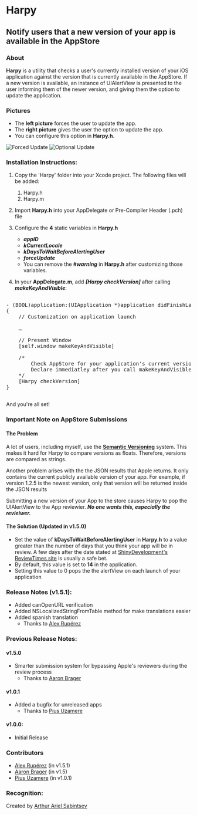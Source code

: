 # Harpy

## Notify users that a new version of your app is available in the AppStore

### About
**Harpy** is a utility that checks a user's currently installed version of your iOS application against the version that is currently available in the AppStore. If a new version is available, an instance of UIAlertView is presented to the user informing them of the newer version, and giving them the option to update the application.

### Pictures

- The **left picture** forces the user to update the app.
- The **right picture** gives the user the option to update the app.
- You can configure this option in **Harpy.h**.
 
![Forced Update](https://github.com/ArtSabintsev/Harpy/blob/master/picForcedUpdate.png?raw=true "Forced Update") 
![Optional Update](https://github.com/ArtSabintsev/Harpy/blob/master/picOptionalUpdate.png?raw=true "Optional Update")

### Installation Instructions:

1. Copy the 'Harpy' folder into your Xcode project. The following files will be added:
	1. Harpy.h
	1. Harpy.m

1. Import **Harpy.h** into your AppDelegate or Pre-Compiler Header (.pch) file
		
1. Configure the **4** static variables in **Harpy.h**
	- ***appID***
	- ***kCurrentLocale***
	- ***kDaysToWaitBeforeAlertingUser***
	- ***forceUpdate***
	- You can remove the ***#warning*** in **Harpy.h** after customizing those variables. 
1.  In your **AppDelegate.m**, add ***[Harpy checkVersion]*** after calling ***makeKeyAndVisible***:

<pre>

- (BOOL)application:(UIApplication *)application didFinishLaunchingWithOptions:(NSDictionary *)launchOptions
{
	// Customization on application launch
	
	…
	
	// Present Window
	[self.window makeKeyAndVisible]
	
	/*  
		Check AppStore for your application's current version. If newer version exists, prompt user.
		Declare immediatley after you call makeKeyAndVisible on your UIWindow iVar
	*/
	[Harpy checkVersion] 
}

</pre>

And you're all set!

### Important Note on AppStore Submissions
#### The Problem
A lot of users, including myself, use the **[Semantic Versioning](http://www.semver.org)** system. This makes it hard for Harpy to compare versions as floats. Therefore, versions are compared as strings. 

Another problem arises with the the JSON results that Apple returns. It only contains the current publicly available version of your app. For example, if version 1.2.5 is the newest version, only that version will be returned inside the JSON results 

Submitting a new version of your App to the store causes Harpy to pop the UIAlertView to the App reviewier. ***No one wants this, especially the revieiwer.***

#### The Solution (Updated in v1.5.0)

- Set the value of **kDaysToWaitBeforeAlertingUser** in **Harpy.h** to a value greater than the number of days that you think your app will be in review. A few days after the date stated at [ShinyDevelopment's ReviewTimes site](http://reviewtimes.shinydevelopment.com) is usually a safe bet. 
- By default, this value is set to **14** in the application.
- Setting this value to 0 pops the the alertView on each launch of your application

###  Release Notes (v1.5.1):
- Added canOpenURL verification 
- Added NSLocalizedStringFromTable method for make translations easier 
- Added spanish translation 
	- Thanks to [Alex Rupérez](https://github.com/alexruperez)

###  Previous Release Notes:
#### v1.5.0
- Smarter submission system for bypassing Apple's reviewers during the review process 
	- Thanks to [Aaron Brager](http://www.github.com/getaaron)

#### v1.0.1
- Added a bugfix for unreleased apps 
	- Thanks to [Pius Uzamere](https://github.com/pius)

#### v1.0.0:
- Initial Release

### Contributors

- [Alex Rupérez](https://github.com/alexruperez) (in v1.5.1)
- [Aaron Brager](http://www.github.com/getaaron) (in v1.5)
- [Pius Uzamere](https://github.com/pius) (in v1.0.1)

### Recognition:

Created by [Arthur Ariel Sabintsev](http://www.sabintsev.com)  
